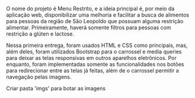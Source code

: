 O nome do projeto é Menu Restrito, e a ideia principal é, por meio da aplicação web, disponibilizar uma melhoria e facilitar a busca de alimentos para pessoas da região de São Leopoldo que possuam alguma restrição alimentar. Primeiramente, haverá somente filtros para pessoas com restrição a glúten e lactose.

Nessa primeira entrega, foram usados HTML e CSS como principais, mas, além deles, foram utilizados Bootstrap para o carrossel e media queries para deixar as telas responsivas em outros aparelhos eletrônicos. Por enquanto, foram implementadas somente as funcionalidades nos botões para redirecionar entre as telas já feitas, além de o carrossel permitir a navegação pelas imagens.

Criar pasta 'imgs' para botar as imagens

